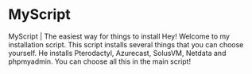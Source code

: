 # MyScript
MyScript | The easiest way for things to install
Hey! Welcome to my installation script. This script installs several things that you can choose yourself. He installs Pterodactyl, Azurecast, SolusVM, Netdata and phpmyadmin. You can choose all this in the main script!
